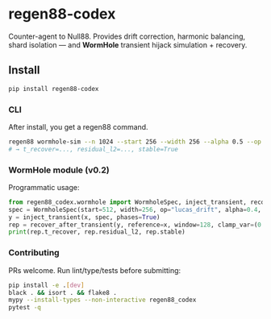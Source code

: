 # regen88-codex

Counter-agent to Null88. Provides drift correction, harmonic balancing, shard isolation — and **WormHole** transient hijack simulation + recovery.

## Install
```bash
pip install regen88-codex
```

### CLI
After install, you get a regen88 command.
```bash
regen88 wormhole-sim --n 1024 --start 256 --width 256 --alpha 0.5 --op phase_flip
# → t_recover=..., residual_l2=..., stable=True
```

### WormHole module (v0.2)
Programmatic usage:
```python
from regen88_codex.wormhole import WormholeSpec, inject_transient, recover_after_transient
spec = WormholeSpec(start=512, width=256, op="lucas_drift", alpha=0.4, seed=88)
y = inject_transient(x, spec, phases=True)
rep = recover_after_transient(y, reference=x, window=128, clamp_var=(0.0, 0.5), phases=True)
print(rep.t_recover, rep.residual_l2, rep.stable)
```

### Contributing
PRs welcome. Run lint/type/tests before submitting:
```bash
pip install -e .[dev]
black . && isort . && flake8 .
mypy --install-types --non-interactive regen88_codex
pytest -q
```